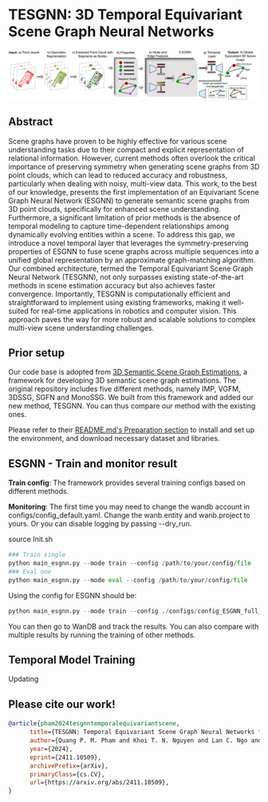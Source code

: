 # TESGNN: 3D Temporal Equivariant Scene Graph Neural Networks

![Overall-Architecture](overall_V3.png)

## Abstract

Scene graphs have proven to be highly effective for various scene understanding tasks due to their compact and explicit representation of relational information. However, current methods often overlook the critical importance of preserving symmetry when generating scene graphs from 3D point clouds, which can lead to reduced accuracy and robustness, particularly when dealing with noisy, multi-view data. This work, to the best of our knowledge, presents the first implementation of an Equivariant Scene Graph Neural Network (ESGNN) to generate semantic scene graphs from 3D point clouds, specifically for enhanced scene understanding. Furthermore, a significant limitation of prior methods is the absence of temporal modeling to capture time-dependent relationships among dynamically evolving entities within a scene. To address this gap, we introduce a novel temporal layer that leverages the symmetry-preserving properties of ESGNN to fuse scene graphs across multiple sequences into a unified global representation by an approximate graph-matching algorithm. Our combined architecture, termed the Temporal Equivariant Scene Graph Neural Network (TESGNN), not only surpasses existing state-of-the-art methods in scene estimation accuracy but also achieves faster convergence. Importantly, TESGNN is computationally efficient and straightforward to implement using existing frameworks, making it well-suited for real-time applications in robotics and computer vision. This approach paves the way for more robust and scalable solutions to complex multi-view scene understanding challenges.

## Prior setup

Our code base is adopted from [3D Semantic Scene Graph Estimations](https://github.com/ShunChengWu/3DSSG), a framework for developing 3D semantic scene graph estimations. The original repository includes five different methods, namely IMP, VGFM, 3DSSG, SGFN and MonoSSG. We built from this framework and added our new method, TESGNN. You can thus compare our method with the existing ones. 

Please refer to their [README.md's Preparation section](https://github.com/ShunChengWu/3DSSG?tab=readme-ov-file#preparation) to install and set up the environment, and download necessary dataset and libraries.

## ESGNN - Train and monitor result

**Train config**: The framework provides several training configs based on different methods. 

**Monitoring**: The first time you may need to change the wandb account in configs/config_default.yaml. Change the wanb.entity and wanb.project to yours. Or you can disable logging by passing --dry_run.

source Init.sh

```python
### Train single
python main_esgnn.py --mode train --config /path/to/your/config/file
### Eval one
python main_esgnn.py --mode eval --config /path/to/your/config/file
```

Using the config for ESGNN should be:
```python
python main_esgnn.py --mode train --config ./configs/config_ESGNN_full_l20.yaml
```

You can then go to WanDB and track the results. You can also compare with multiple results by running the training of other methods.

## Temporal Model Training

Updating

## Please cite our work!

```bibtex
@article{pham2024tesgnntemporalequivariantscene,
      title={TESGNN: Temporal Equivariant Scene Graph Neural Networks for Efficient and Robust Multi-View 3D Scene Understanding}, 
      author={Quang P. M. Pham and Khoi T. N. Nguyen and Lan C. Ngo and Dezhen Song and Truong Do and Truong Son Hy},
      year={2024},
      eprint={2411.10509},
      archivePrefix={arXiv},
      primaryClass={cs.CV},
      url={https://arxiv.org/abs/2411.10509}, 
}
```
